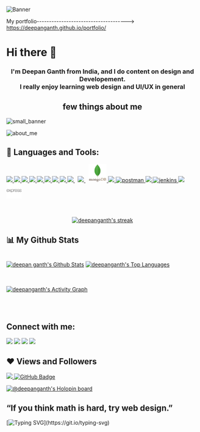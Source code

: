 ![Banner](https://github.com/deepanganth/deepanganth/assets/83934355/dd3dca4d-48ab-420e-b410-e18e3683bf84)


My portfolio-------------------------------------> https://deepanganth.github.io/portfolio/

# Hi there 👋
<h3 align="center">
 I'm Deepan Ganth from India, and I do content on design and Developement. <br> 
I really enjoy learning web design and UI/UX in general
</h3>


<h2 align="center">
 few things about me
</h2> 

![small_banner](https://user-images.githubusercontent.com/83934355/151973010-d7bbb3b1-18f5-44dc-b3ee-f8e24b65f259.jpg)

![about_me](https://user-images.githubusercontent.com/83934355/152626425-2dbb866d-474a-4d96-9582-212d5cc9a94b.jpg)


## 🚀 Languages and Tools:

<p align="left"> 
    <a href="https://www.java.com" target="_blank"> <img src="https://img.icons8.com/color/48/000000/java-coffee-cup-logo.png"/> </a>
    <a href="https://reactjs.org/" target="_blank"> <img src="https://img.icons8.com/color/48/000000/react-native.png"/> </a>
    <a href="https://spring.io/projects/spring-boot" target="_blank"> <img src="https://img.icons8.com/color/48/000000/spring-logo.png"/> </a> 
    <a href="https://developer.mozilla.org/en-US/docs/Web/JavaScript" target="_blank"> <img src="https://img.icons8.com/color/48/000000/javascript.png"/> </a> 
    <a href="https://www.w3.org/html/" target="_blank"> <img src="https://img.icons8.com/color/48/000000/html-5.png"/> </a> 
    <a href="https://www.w3schools.com/css/" target="_blank"> <img src="https://img.icons8.com/color/48/000000/css3.png"/> </a> 
    <a href="https://getbootstrap.com" target="_blank"> <img src="https://img.icons8.com/color/48/000000/bootstrap.png"/> </a> 
    <a href="https://www.python.org" target="_blank"> <img src="https://img.icons8.com/color/48/000000/python.png"/> </a> 
    <a style="padding-right:8px;" href="https://nodejs.org" target="_blank"> <img src="https://img.icons8.com/color/48/000000/nodejs.png"/> </a> 
    <a style="padding-right:8px;" href="https://www.mysql.com/" target="_blank"> <img src="https://img.icons8.com/fluent/50/000000/mysql-logo.png"/> </a>
    <a href="https://www.mongodb.com/" target="_blank"> <img src="https://raw.githubusercontent.com/devicons/devicon/master/icons/mongodb/mongodb-original-wordmark.svg" alt="mongodb" width="48" height="48"/> </a> 
    <a href="https://firebase.google.com/" target="_blank"> <img src="https://img.icons8.com/color/48/000000/firebase.png"/> </a> 
    <a href="https://postman.com" target="_blank"> <img src="https://www.vectorlogo.zone/logos/getpostman/getpostman-icon.svg" alt="postman" width="45" height="45"/> </a>   
    <a href="https://git-scm.com/" target="_blank"> <img src="https://img.icons8.com/color/48/000000/git.png"/> </a> 
    <a href="https://www.jenkins.io" target="_blank"> <img src="https://www.vectorlogo.zone/logos/jenkins/jenkins-icon.svg" alt="jenkins" width="48" height="48"/> </a> 
    <a href="https://redux.js.org" target="_blank"> <img src="https://img.icons8.com/color/48/000000/redux.png"/> </a>
    <a href="https://expressjs.com" target="_blank"> <img src="https://raw.githubusercontent.com/devicons/devicon/master/icons/express/express-original-wordmark.svg" alt="express" width="40" height="40"/> </a>
</p>

<!-- [![React Badge](https://img.shields.io/badge/-React-61DBFB?style=for-the-badge&labelColor=black&logo=react&logoColor=61DBFB)](#)  [![Javascript Badge](https://img.shields.io/badge/-Javascript-F0DB4F?style=for-the-badge&labelColor=black&logo=javascript&logoColor=F0DB4F)](#) [![Typescript Badge](https://img.shields.io/badge/-Typescript-007acc?style=for-the-badge&labelColor=black&logo=typescript&logoColor=007acc)](#) [![Nodejs Badge](https://img.shields.io/badge/-Nodejs-3C873A?style=for-the-badge&labelColor=black&logo=node.js&logoColor=3C873A)](#) [![GraphQL Badge](https://img.shields.io/badge/-GraphQl-e535ab?style=for-the-badge&labelColor=black&logo=node.js&logoColor=e535ab)](#) -->
<br/>

<p align="center">
    <a href="https://github.com/deepanganth/github-readme-streak-stats">
        <img title="🔥 Get streak stats for your profile at git.io/streak-stats" alt="deepanganth's streak" src="https://github-readme-streak-stats.herokuapp.com/?user=deepanganth&theme=black-ice&hide_border=true&stroke=0000&background=060A0CD0"/>
    </a>
</p>

## 📊 My Github Stats

  <br/>
    <a href="https://github.com/deepanganth/github-readme-stats"><img alt="deepan ganth's Github Stats" src="https://github-readme-stats.vercel.app/api?username=deepanganth&show_icons=true&count_private=true&theme=react&hide_border=true&bg_color=0D1117" /></a>
  <a href="https://github.com/deepanganth/github-readme-stats"><img alt="deepanganth's Top Languages" src="https://github-readme-stats.vercel.app/api/top-langs/?username=deepanganth&langs_count=8&count_private=true&layout=compact&theme=react&hide_border=true&bg_color=0D1117" /></a>
  <br/>


<br/>
<br/>

<a href="https://github.com/deepanganth/github-readme-activity-graph"><img alt="deepanganth's Activity Graph" src="https://activity-graph.herokuapp.com/graph?username=deepanganth&bg_color=0D1117&color=5BCDEC&line=5BCDEC&point=FFFFFF&hide_border=true" /></a>

<br/>
<br/>

## Connect with me:
<p align="left">

<a href = "https://www.linkedin.com/in/deepan-ganth/"><img src="https://img.icons8.com/fluent/48/000000/linkedin.png"/></a>
<a href = "https://twitter.com/deepanganth"><img src="https://img.icons8.com/fluent/48/000000/twitter.png"/></a>
<a href = "https://www.instagram.com/re__deepan/"><img src="https://img.icons8.com/fluent/48/000000/instagram-new.png"/></a>
<a href = ""><img src="https://img.icons8.com/color/48/000000/youtube-play.png"/></a>

</p>

## ❤ Views and Followers
<a href="https://github.com/Meghna-DAS/github-profile-views-counter">
    <img src="https://komarev.com/ghpvc/?username=deepanganth">
</a>
<a href="https://github.com/deepanganth?tab=followers"><img src="https://img.shields.io/github/followers/deepanganth?label=Followers&style=social" alt="GitHub Badge"></a>

[![@deepanganth's Holopin board](https://holopin.me/deepanganth)](https://holopin.io/@deepanganth)


<h2>
“If you think math is hard, try web design.”
</h2>


[![Typing SVG](https://readme-typing-svg.herokuapp.com/?lines=Coding+Makes+Me+Happppyyy....)](https://git.io/typing-svg)
